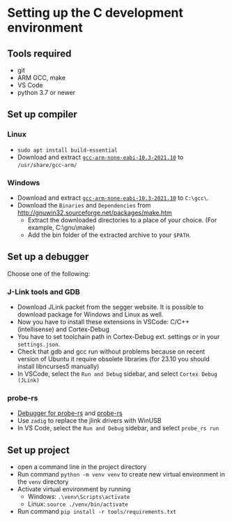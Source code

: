 Setting up the C development environment
========================================

Tools required
--------------

- git
- ARM GCC, make
- VS Code
- python 3.7 or newer

Set up compiler
---------------

### Linux

- `sudo apt install build-essential`
- Download and extract [`gcc-arm-none-eabi-10.3-2021.10`](https://developer.arm.com/downloads/-/gnu-rm) to `/usr/share/gcc-arm/`

### Windows

- Download and extract [`gcc-arm-none-eabi-10.3-2021.10`](https://developer.arm.com/downloads/-/gnu-rm) to `C:\gcc\`.
- Download the `Binaries` and `Dependencies` from http://gnuwin32.sourceforge.net/packages/make.htm
  - Extract the downloaded directories to a place of your choice. (For example, C:\gnu\make)
  - Add the bin folder of the extracted archive to your `$PATH`.

Set up a debugger
-----------------

Choose one of the following:

### J-Link tools and GDB

- Download JLink packet from the segger website. It is possible to download package for Windows and Linux as well.
- Now you have to install these extensions in VSCode: C/C++ (intellisense) and Cortex-Debug
- You have to set toolchain path in Cortex-Debug ext. settings or in your `settings.json`.
- Check that gdb and gcc run without problems because on recent version of Ubuntu it require obsolete libraries (for 23.10 you should install libncurses5 manually)
- In VSCode, select the `Run and Debug` sidebar, and select `Cortex Debug (JLink)`

### probe-rs

- [Debugger for probe-rs](https://marketplace.visualstudio.com/items?itemName=probe-rs.probe-rs-debugger) and [probe-rs](https://probe.rs)
- Use `zadig` to replace the jlink drivers with WinUSB
- In VS Code, select the `Run and Debug` sidebar, and select `probe_rs run`

Set up project
--------------

 - open a command line in the project directory
 - Run command `python -m venv venv` to create new virtual environment in the `venv` directory
 - Activate virtual environment by running
   - Windows: `.\venv\Scripts\activate`
   - Linux: `source ./venv/bin/activate`
 - Run command `pip install -r tools/requirements.txt`
